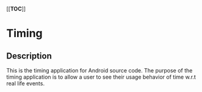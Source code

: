 [[__TOC__]]

# Timing
## Description
This is the timing application for Android source code.  The purpose of the timing application is to allow a user to see their usage behavior of time w.r.t real life events.  